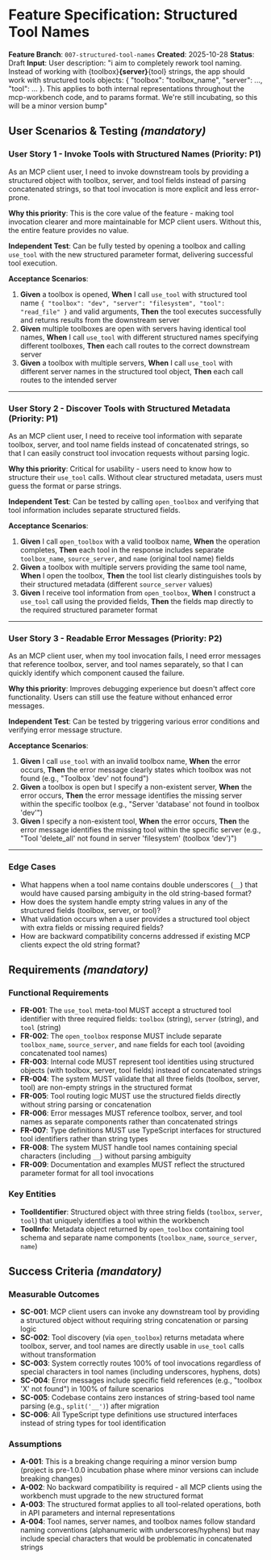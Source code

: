 # Feature Specification: Structured Tool Names

**Feature Branch**: `007-structured-tool-names`
**Created**: 2025-10-28
**Status**: Draft
**Input**: User description: "i aim to completely rework tool naming. Instead of working with {toolbox}__{server}__{tool} strings, the app should work with structured tools objects: { \"toolbox\": \"toolbox_name\", \"server\": ..., \"tool\": ... }. This applies to both internal representations throughout the mcp-workbench code, and to params format. We're still incubating, so this will be a minor version bump"

## User Scenarios & Testing *(mandatory)*

### User Story 1 - Invoke Tools with Structured Names (Priority: P1)

As an MCP client user, I need to invoke downstream tools by providing a structured object with toolbox, server, and tool fields instead of parsing concatenated strings, so that tool invocation is more explicit and less error-prone.

**Why this priority**: This is the core value of the feature - making tool invocation clearer and more maintainable for MCP client users. Without this, the entire feature provides no value.

**Independent Test**: Can be fully tested by opening a toolbox and calling `use_tool` with the new structured parameter format, delivering successful tool execution.

**Acceptance Scenarios**:

1. **Given** a toolbox is opened, **When** I call `use_tool` with structured tool name `{ "toolbox": "dev", "server": "filesystem", "tool": "read_file" }` and valid arguments, **Then** the tool executes successfully and returns results from the downstream server
2. **Given** multiple toolboxes are open with servers having identical tool names, **When** I call `use_tool` with different structured names specifying different toolboxes, **Then** each call routes to the correct downstream server
3. **Given** a toolbox with multiple servers, **When** I call `use_tool` with different server names in the structured tool object, **Then** each call routes to the intended server

---

### User Story 2 - Discover Tools with Structured Metadata (Priority: P1)

As an MCP client user, I need to receive tool information with separate toolbox, server, and tool name fields instead of concatenated strings, so that I can easily construct tool invocation requests without parsing logic.

**Why this priority**: Critical for usability - users need to know how to structure their `use_tool` calls. Without clear structured metadata, users must guess the format or parse strings.

**Independent Test**: Can be tested by calling `open_toolbox` and verifying that tool information includes separate structured fields.

**Acceptance Scenarios**:

1. **Given** I call `open_toolbox` with a valid toolbox name, **When** the operation completes, **Then** each tool in the response includes separate `toolbox_name`, `source_server`, and `name` (original tool name) fields
2. **Given** a toolbox with multiple servers providing the same tool name, **When** I open the toolbox, **Then** the tool list clearly distinguishes tools by their structured metadata (different `source_server` values)
3. **Given** I receive tool information from `open_toolbox`, **When** I construct a `use_tool` call using the provided fields, **Then** the fields map directly to the required structured parameter format

---

### User Story 3 - Readable Error Messages (Priority: P2)

As an MCP client user, when my tool invocation fails, I need error messages that reference toolbox, server, and tool names separately, so that I can quickly identify which component caused the failure.

**Why this priority**: Improves debugging experience but doesn't affect core functionality. Users can still use the feature without enhanced error messages.

**Independent Test**: Can be tested by triggering various error conditions and verifying error message structure.

**Acceptance Scenarios**:

1. **Given** I call `use_tool` with an invalid toolbox name, **When** the error occurs, **Then** the error message clearly states which toolbox was not found (e.g., "Toolbox 'dev' not found")
2. **Given** a toolbox is open but I specify a non-existent server, **When** the error occurs, **Then** the error message identifies the missing server within the specific toolbox (e.g., "Server 'database' not found in toolbox 'dev'")
3. **Given** I specify a non-existent tool, **When** the error occurs, **Then** the error message identifies the missing tool within the specific server (e.g., "Tool 'delete_all' not found in server 'filesystem' (toolbox 'dev')")

---

### Edge Cases

- What happens when a tool name contains double underscores (`__`) that would have caused parsing ambiguity in the old string-based format?
- How does the system handle empty string values in any of the structured fields (toolbox, server, or tool)?
- What validation occurs when a user provides a structured tool object with extra fields or missing required fields?
- How are backward compatibility concerns addressed if existing MCP clients expect the old string format?

## Requirements *(mandatory)*

### Functional Requirements

- **FR-001**: The `use_tool` meta-tool MUST accept a structured tool identifier with three required fields: `toolbox` (string), `server` (string), and `tool` (string)
- **FR-002**: The `open_toolbox` response MUST include separate `toolbox_name`, `source_server`, and `name` fields for each tool (avoiding concatenated tool names)
- **FR-003**: Internal code MUST represent tool identities using structured objects (with toolbox, server, tool fields) instead of concatenated strings
- **FR-004**: The system MUST validate that all three fields (toolbox, server, tool) are non-empty strings in the structured format
- **FR-005**: Tool routing logic MUST use the structured fields directly without string parsing or concatenation
- **FR-006**: Error messages MUST reference toolbox, server, and tool names as separate components rather than concatenated strings
- **FR-007**: Type definitions MUST use TypeScript interfaces for structured tool identifiers rather than string types
- **FR-008**: The system MUST handle tool names containing special characters (including `__`) without parsing ambiguity
- **FR-009**: Documentation and examples MUST reflect the structured parameter format for all tool invocations

### Key Entities

- **ToolIdentifier**: Structured object with three string fields (`toolbox`, `server`, `tool`) that uniquely identifies a tool within the workbench
- **ToolInfo**: Metadata object returned by `open_toolbox` containing tool schema and separate name components (`toolbox_name`, `source_server`, `name`)

## Success Criteria *(mandatory)*

### Measurable Outcomes

- **SC-001**: MCP client users can invoke any downstream tool by providing a structured object without requiring string concatenation or parsing logic
- **SC-002**: Tool discovery (via `open_toolbox`) returns metadata where toolbox, server, and tool names are directly usable in `use_tool` calls without transformation
- **SC-003**: System correctly routes 100% of tool invocations regardless of special characters in tool names (including underscores, hyphens, dots)
- **SC-004**: Error messages include specific field references (e.g., "toolbox 'X' not found") in 100% of failure scenarios
- **SC-005**: Codebase contains zero instances of string-based tool name parsing (e.g., `split('__')`) after migration
- **SC-006**: All TypeScript type definitions use structured interfaces instead of string types for tool identification

### Assumptions

- **A-001**: This is a breaking change requiring a minor version bump (project is pre-1.0.0 incubation phase where minor versions can include breaking changes)
- **A-002**: No backward compatibility is required - all MCP clients using the workbench must upgrade to the new structured format
- **A-003**: The structured format applies to all tool-related operations, both in API parameters and internal representations
- **A-004**: Tool names, server names, and toolbox names follow standard naming conventions (alphanumeric with underscores/hyphens) but may include special characters that would be problematic in concatenated strings
